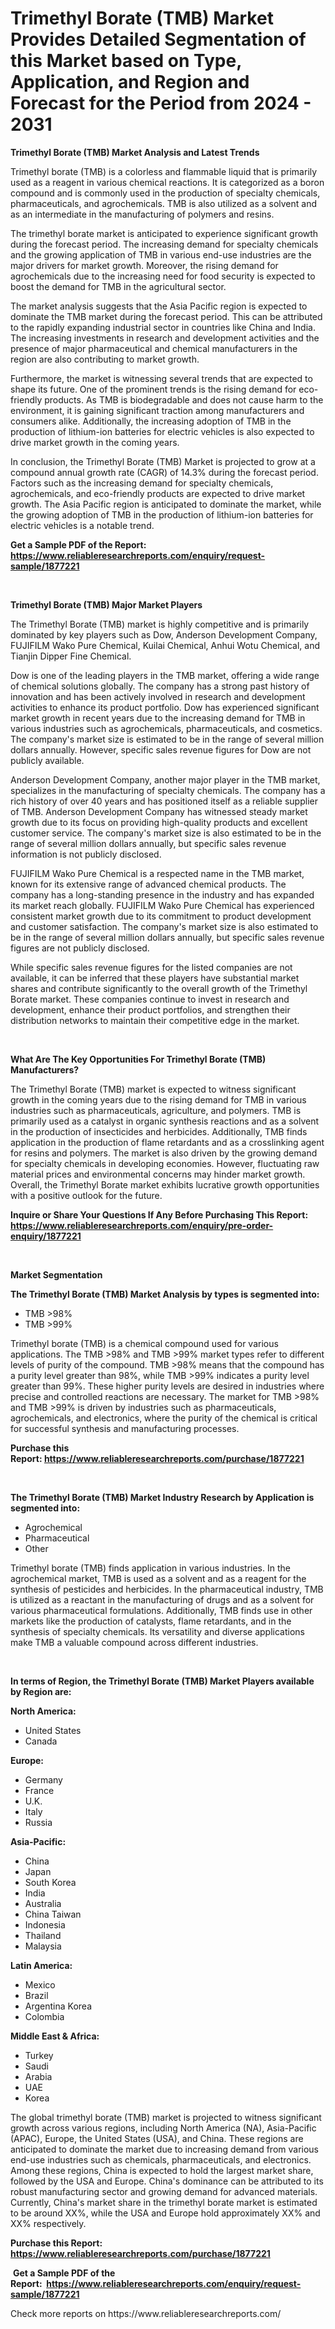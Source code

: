 <p><h1>Trimethyl Borate (TMB) Market Provides Detailed Segmentation of this Market based on Type, Application, and Region and Forecast for the Period from 2024 - 2031</h1></p><p><strong>Trimethyl Borate (TMB) Market Analysis and Latest Trends</strong></p>
<p><p>Trimethyl borate (TMB) is a colorless and flammable liquid that is primarily used as a reagent in various chemical reactions. It is categorized as a boron compound and is commonly used in the production of specialty chemicals, pharmaceuticals, and agrochemicals. TMB is also utilized as a solvent and as an intermediate in the manufacturing of polymers and resins.</p><p>The trimethyl borate market is anticipated to experience significant growth during the forecast period. The increasing demand for specialty chemicals and the growing application of TMB in various end-use industries are the major drivers for market growth. Moreover, the rising demand for agrochemicals due to the increasing need for food security is expected to boost the demand for TMB in the agricultural sector.</p><p>The market analysis suggests that the Asia Pacific region is expected to dominate the TMB market during the forecast period. This can be attributed to the rapidly expanding industrial sector in countries like China and India. The increasing investments in research and development activities and the presence of major pharmaceutical and chemical manufacturers in the region are also contributing to market growth.</p><p>Furthermore, the market is witnessing several trends that are expected to shape its future. One of the prominent trends is the rising demand for eco-friendly products. As TMB is biodegradable and does not cause harm to the environment, it is gaining significant traction among manufacturers and consumers alike. Additionally, the increasing adoption of TMB in the production of lithium-ion batteries for electric vehicles is also expected to drive market growth in the coming years.</p><p>In conclusion, the Trimethyl Borate (TMB) Market is projected to grow at a compound annual growth rate (CAGR) of 14.3% during the forecast period. Factors such as the increasing demand for specialty chemicals, agrochemicals, and eco-friendly products are expected to drive market growth. The Asia Pacific region is anticipated to dominate the market, while the growing adoption of TMB in the production of lithium-ion batteries for electric vehicles is a notable trend.</p></p>
<p><strong>Get a Sample PDF of the Report:&nbsp; <a href="https://www.reliableresearchreports.com/enquiry/request-sample/1877221">https://www.reliableresearchreports.com/enquiry/request-sample/1877221</a></strong></p>
<p>&nbsp;</p>
<p><strong>Trimethyl Borate (TMB) Major Market Players</strong></p>
<p><p>The Trimethyl Borate (TMB) market is highly competitive and is primarily dominated by key players such as Dow, Anderson Development Company, FUJIFILM Wako Pure Chemical, Kuilai Chemical, Anhui Wotu Chemical, and Tianjin Dipper Fine Chemical.</p><p>Dow is one of the leading players in the TMB market, offering a wide range of chemical solutions globally. The company has a strong past history of innovation and has been actively involved in research and development activities to enhance its product portfolio. Dow has experienced significant market growth in recent years due to the increasing demand for TMB in various industries such as agrochemicals, pharmaceuticals, and cosmetics. The company's market size is estimated to be in the range of several million dollars annually. However, specific sales revenue figures for Dow are not publicly available.</p><p>Anderson Development Company, another major player in the TMB market, specializes in the manufacturing of specialty chemicals. The company has a rich history of over 40 years and has positioned itself as a reliable supplier of TMB. Anderson Development Company has witnessed steady market growth due to its focus on providing high-quality products and excellent customer service. The company's market size is also estimated to be in the range of several million dollars annually, but specific sales revenue information is not publicly disclosed.</p><p>FUJIFILM Wako Pure Chemical is a respected name in the TMB market, known for its extensive range of advanced chemical products. The company has a long-standing presence in the industry and has expanded its market reach globally. FUJIFILM Wako Pure Chemical has experienced consistent market growth due to its commitment to product development and customer satisfaction. The company's market size is also estimated to be in the range of several million dollars annually, but specific sales revenue figures are not publicly disclosed.</p><p>While specific sales revenue figures for the listed companies are not available, it can be inferred that these players have substantial market shares and contribute significantly to the overall growth of the Trimethyl Borate market. These companies continue to invest in research and development, enhance their product portfolios, and strengthen their distribution networks to maintain their competitive edge in the market.</p></p>
<p>&nbsp;</p>
<p><strong>What Are The Key Opportunities For Trimethyl Borate (TMB) Manufacturers?</strong></p>
<p><p>The Trimethyl Borate (TMB) market is expected to witness significant growth in the coming years due to the rising demand for TMB in various industries such as pharmaceuticals, agriculture, and polymers. TMB is primarily used as a catalyst in organic synthesis reactions and as a solvent in the production of insecticides and herbicides. Additionally, TMB finds application in the production of flame retardants and as a crosslinking agent for resins and polymers. The market is also driven by the growing demand for specialty chemicals in developing economies. However, fluctuating raw material prices and environmental concerns may hinder market growth. Overall, the Trimethyl Borate market exhibits lucrative growth opportunities with a positive outlook for the future.</p></p>
<p><strong>Inquire or Share Your Questions If Any Before Purchasing This Report: <a href="https://www.reliableresearchreports.com/enquiry/pre-order-enquiry/1877221">https://www.reliableresearchreports.com/enquiry/pre-order-enquiry/1877221</a></strong></p>
<p>&nbsp;</p>
<p><strong>Market Segmentation</strong></p>
<p><strong>The Trimethyl Borate (TMB) Market Analysis by types is segmented into:</strong></p>
<p><ul><li>TMB >98%</li><li>TMB >99%</li></ul></p>
<p><p>Trimethyl borate (TMB) is a chemical compound used for various applications. The TMB >98% and TMB >99% market types refer to different levels of purity of the compound. TMB >98% means that the compound has a purity level greater than 98%, while TMB >99% indicates a purity level greater than 99%. These higher purity levels are desired in industries where precise and controlled reactions are necessary. The market for TMB >98% and TMB >99% is driven by industries such as pharmaceuticals, agrochemicals, and electronics, where the purity of the chemical is critical for successful synthesis and manufacturing processes.</p></p>
<p><strong>Purchase this Report:&nbsp;<a href="https://www.reliableresearchreports.com/purchase/1877221">https://www.reliableresearchreports.com/purchase/1877221</a></strong></p>
<p>&nbsp;</p>
<p><strong>The Trimethyl Borate (TMB) Market Industry Research by Application is segmented into:</strong></p>
<p><ul><li>Agrochemical</li><li>Pharmaceutical</li><li>Other</li></ul></p>
<p><p>Trimethyl borate (TMB) finds application in various industries. In the agrochemical market, TMB is used as a solvent and as a reagent for the synthesis of pesticides and herbicides. In the pharmaceutical industry, TMB is utilized as a reactant in the manufacturing of drugs and as a solvent for various pharmaceutical formulations. Additionally, TMB finds use in other markets like the production of catalysts, flame retardants, and in the synthesis of specialty chemicals. Its versatility and diverse applications make TMB a valuable compound across different industries.</p></p>
<p>&nbsp;</p>
<p><strong>In terms of Region, the Trimethyl Borate (TMB) Market Players available by Region are:</strong></p>
<p>
    <p> <strong> North America: </strong>
        <ul>
            <li>United States</li>
            <li>Canada</li>
        </ul>
        </p> 
    <p> <strong> Europe: </strong>
        <ul>
            <li>Germany</li>
            <li>France</li>
            <li>U.K.</li>
            <li>Italy</li>
            <li>Russia</li>
        </ul>
        </p> 
    <p> <strong> Asia-Pacific: </strong>
        <ul>
            <li>China</li>
            <li>Japan</li>
            <li>South Korea</li>
            <li>India</li>
            <li>Australia</li>
            <li>China Taiwan</li>
            <li>Indonesia</li>
            <li>Thailand</li>
            <li>Malaysia</li>
        </ul>
        </p> 
    <p> <strong> Latin America: </strong>
        <ul>
            <li>Mexico</li>
            <li>Brazil</li>
            <li>Argentina Korea</li>
            <li>Colombia</li>
        </ul>
        </p> 
    <p> <strong> Middle East & Africa: </strong>
        <ul>
            <li>Turkey</li>
            <li>Saudi</li>
            <li>Arabia</li>
            <li>UAE</li>
            <li>Korea</li>
        </ul>
    </p>
    </p>
<p><p>The global trimethyl borate (TMB) market is projected to witness significant growth across various regions, including North America (NA), Asia-Pacific (APAC), Europe, the United States (USA), and China. These regions are anticipated to dominate the market due to increasing demand from various end-use industries such as chemicals, pharmaceuticals, and electronics. Among these regions, China is expected to hold the largest market share, followed by the USA and Europe. China's dominance can be attributed to its robust manufacturing sector and growing demand for advanced materials. Currently, China's market share in the trimethyl borate market is estimated to be around XX%, while the USA and Europe hold approximately XX% and XX% respectively.</p></p>
<p><strong>Purchase this Report: <a href="https://www.reliableresearchreports.com/purchase/1877221">https://www.reliableresearchreports.com/purchase/1877221</a></strong></p>
<p>&nbsp;<strong>Get a Sample PDF of the Report:&nbsp;&nbsp;<a href="https://www.reliableresearchreports.com/enquiry/request-sample/1877221">https://www.reliableresearchreports.com/enquiry/request-sample/1877221</a></strong></p>
<p><strong></strong></p>
<p>Check more reports on https://www.reliableresearchreports.com/</p>